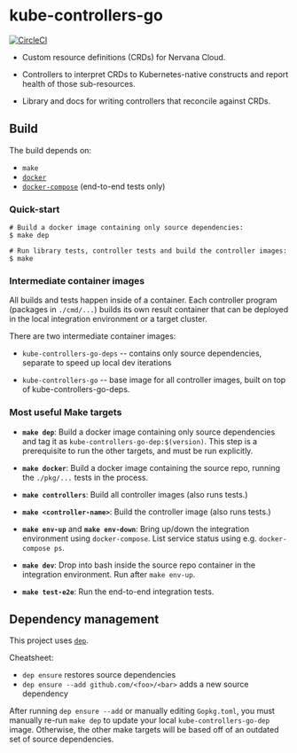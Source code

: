 # kube-controllers-go

[![CircleCI](https://circleci.com/gh/NervanaSystems/kube-controllers-go.svg?style=svg&circle-token=9c029b14f7156dec846307b9f58c2f72ad80484e)](https://circleci.com/gh/NervanaSystems/kube-controllers-go)

- Custom resource definitions (CRDs) for Nervana Cloud.

- Controllers to interpret CRDs to Kubernetes-native constructs and
  report health of those sub-resources.

- Library and docs for writing controllers that reconcile against CRDs.

## Build

The build depends on:

* `make`
* [`docker`](https://docs.docker.com/engine/installation)
* [`docker-compose`](https://docs.docker.com/compose/install)
  (end-to-end tests only)

### Quick-start

```shell
# Build a docker image containing only source dependencies:
$ make dep

# Run library tests, controller tests and build the controller images:
$ make
```

### Intermediate container images

All builds and tests happen inside of a container. Each controller program
(packages in `./cmd/...`) builds its own result container that can be
deployed in the local integration environment or a target cluster.

There are two intermediate container images:

- `kube-controllers-go-deps` -- contains only source dependencies, separate
  to speed up local dev iterations

- `kube-controllers-go` -- base image for all controller images, built on
  top of kube-controllers-go-deps.

### Most useful Make targets

- **`make dep`**: Build a docker image containing only source dependencies
  and tag it as `kube-controllers-go-dep:$(version)`. This step is a
  prerequisite to run the other targets, and must be run explicitly.

- **`make docker`**: Build a docker image containing the source repo, running
  the `./pkg/...` tests in the process.

- **`make controllers`**: Build all controller images (also runs tests.)

- **`make <controller-name>`**: Build the <controller-name> controller image
  (also runs tests.)

- **`make env-up`** and **`make env-down`**: Bring up/down the integration
  environment using `docker-compose`. List service status using e.g.
  `docker-compose ps`.

- **`make dev`**: Drop into bash inside the source repo container in the
  integration environment. Run after `make env-up`.

- **`make test-e2e`**: Run the end-to-end integration tests.

## Dependency management

This project uses [`dep`](https://github.com/golang/dep).

Cheatsheet:
- `dep ensure` restores source dependencies
- `dep ensure --add github.com/<foo>/<bar>` adds a new source dependency

After running `dep ensure --add` or manually editing `Gopkg.toml`,
you must manually re-run `make dep` to update your local
`kube-controllers-go-dep` image. Otherwise, the other make targets will
be based off of an outdated set of source dependencies.
